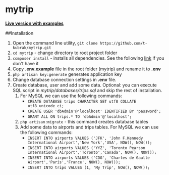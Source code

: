 # mytrip

**[Live version with examples](http://tkwebdev.xyz/)**

##Installation

1. Open the command line utility, `git clone https://github.com/t-kubrak/mytrip.git`
2. `cd mytrip` - change directory to root project folder
3. `composer install` - installs all dependencies. See the following [link](https://getcomposer.org/doc/00-intro.md) if you don't have it
4.  Copy **.env.example** file in the root folder (mytrip) and rename it to **.env**
5.  `php artisan key:generate` generates application key
6.  Change database connection settings in **.env** file. 
7.  Create database, user and add some data. Optional: you can execute SQL script in *mytrip/databases/trips.sql* and skip the rest of installation.
	1. For MySQL we can use the following commands:
	  	- `CREATE DATABASE trips CHARACTER SET utf8 COLLATE utf8_unicode_ci;`
	  	- `CREATE USER 'dbAdmin'@'localhost' IDENTIFIED BY 'password';`
	  	- `GRANT ALL ON trips.* TO 'dbAdmin'@'localhost';`
	2. `php artisan:migrate` - this command creates database tables
	3. Add some data to airports and trips tables. For MySQL we can use the following commands:
	  	- `INSERT INTO airports VALUES ('JFK', 'John F.Kennedy International Airport','New York','USA', NOW(), NOW());`
	  	- `INSERT INTO airports VALUES ('YYZ', 'Toronto Pearson International Airport','Toronto','Canada', NOW(), NOW());`
	  	- `INSERT INTO airports VALUES ('CDG', 'Charles de Gaulle Airport','Paris','France', NOW(), NOW());`
	  	- `INSERT INTO trips VALUES (1, 'My Trip', NOW(), NOW());`
